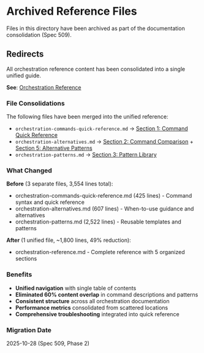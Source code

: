 # Archived Reference Files

Files in this directory have been archived as part of the documentation consolidation (Spec 509).

## Redirects

All orchestration reference content has been consolidated into a single unified guide.

**See**: [Orchestration Reference](../../reference/orchestration-reference.md)

### File Consolidations

The following files have been merged into the unified reference:

- `orchestration-commands-quick-reference.md` → [Section 1: Command Quick Reference](../../reference/orchestration-reference.md#section-1-command-quick-reference)
- `orchestration-alternatives.md` → [Section 2: Command Comparison](../../reference/orchestration-reference.md#section-2-command-comparison) + [Section 5: Alternative Patterns](../../reference/orchestration-reference.md#section-5-alternative-patterns)
- `orchestration-patterns.md` → [Section 3: Pattern Library](../../reference/orchestration-reference.md#section-3-pattern-library)

### What Changed

**Before** (3 separate files, 3,554 lines total):
- orchestration-commands-quick-reference.md (425 lines) - Command syntax and quick reference
- orchestration-alternatives.md (607 lines) - When-to-use guidance and alternatives
- orchestration-patterns.md (2,522 lines) - Reusable templates and patterns

**After** (1 unified file, ~1,800 lines, 49% reduction):
- orchestration-reference.md - Complete reference with 5 organized sections

### Benefits

- **Unified navigation** with single table of contents
- **Eliminated 60% content overlap** in command descriptions and patterns
- **Consistent structure** across all orchestration documentation
- **Performance metrics** consolidated from scattered locations
- **Comprehensive troubleshooting** integrated into quick reference

### Migration Date

2025-10-28 (Spec 509, Phase 2)
